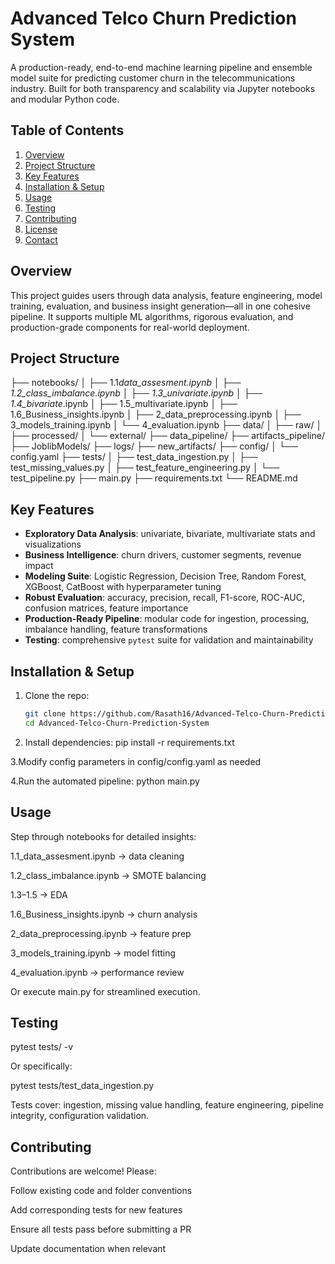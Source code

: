 # Advanced Telco Churn Prediction System

A production-ready, end-to-end machine learning pipeline and ensemble model suite for predicting customer churn in the telecommunications industry. Built for both transparency and scalability via Jupyter notebooks and modular Python code.

## Table of Contents

1. [Overview](#overview)
2. [Project Structure](#project-structure)
3. [Key Features](#key-features)
4. [Installation & Setup](#installation--setup)
5. [Usage](#usage)
6. [Testing](#testing)
7. [Contributing](#contributing)
8. [License](#license)
9. [Contact](#contact)

## Overview

This project guides users through data analysis, feature engineering, model training, evaluation, and business insight generation—all in one cohesive pipeline. It supports multiple ML algorithms, rigorous evaluation, and production-grade components for real-world deployment.

## Project Structure

├── notebooks/
│ ├── 1.1*data_assesment.ipynb
│ ├── 1.2_class_imbalance.ipynb
│ ├── 1.3_univariate.ipynb
│ ├── 1.4_bivariate*.ipynb
│ ├── 1.5_multivariate.ipynb
│ ├── 1.6_Business_insights.ipynb
│ ├── 2_data_preprocessing.ipynb
│ ├── 3_models_training.ipynb
│ └── 4_evaluation.ipynb
├── data/
│ ├── raw/
│ ├── processed/
│ └── external/
├── data_pipeline/
├── artifacts_pipeline/
├── JoblibModels/
├── logs/
├── new_artifacts/
├── config/
│ └── config.yaml
├── tests/
│ ├── test_data_ingestion.py
│ ├── test_missing_values.py
│ ├── test_feature_engineering.py
│ └── test_pipeline.py
├── main.py
├── requirements.txt
└── README.md

## Key Features

- **Exploratory Data Analysis**: univariate, bivariate, multivariate stats and visualizations
- **Business Intelligence**: churn drivers, customer segments, revenue impact
- **Modeling Suite**: Logistic Regression, Decision Tree, Random Forest, XGBoost, CatBoost with hyperparameter tuning
- **Robust Evaluation**: accuracy, precision, recall, F1-score, ROC-AUC, confusion matrices, feature importance
- **Production-Ready Pipeline**: modular code for ingestion, processing, imbalance handling, feature transformations
- **Testing**: comprehensive `pytest` suite for validation and maintainability

## Installation & Setup

1. Clone the repo:
   ```bash
   git clone https://github.com/Rasath16/Advanced-Telco-Churn-Prediction-System.git
   cd Advanced-Telco-Churn-Prediction-System
   ```
2. Install dependencies:
   pip install -r requirements.txt

3.Modify config parameters in config/config.yaml as needed

4.Run the automated pipeline:
python main.py

## Usage

Step through notebooks for detailed insights:

1.1_data_assesment.ipynb → data cleaning

1.2_class_imbalance.ipynb → SMOTE balancing

1.3–1.5 → EDA

1.6_Business_insights.ipynb → churn analysis

2_data_preprocessing.ipynb → feature prep

3_models_training.ipynb → model fitting

4_evaluation.ipynb → performance review

Or execute main.py for streamlined execution.

## Testing

pytest tests/ -v

Or specifically:

pytest tests/test_data_ingestion.py

Tests cover: ingestion, missing value handling, feature engineering, pipeline integrity, configuration validation.

## Contributing

Contributions are welcome! Please:

Follow existing code and folder conventions

Add corresponding tests for new features

Ensure all tests pass before submitting a PR

Update documentation when relevant
